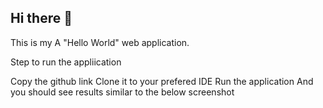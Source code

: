 ## Hi there 👋

This is my A "Hello World" web application.

Step to run the appliication

Copy the github link
Clone it to your prefered IDE
Run the application
And you should see results similar to the below screenshot